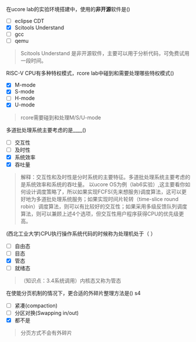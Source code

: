 在ucore lab的实验环境搭建中，使用的**非开源**软件是()

- [ ] eclipse CDT
- [x] Scitools Understand
- [ ] gcc
- [ ] qemu

>  Scitools Understand 是非开源软件，主要可以用于分析代码，可免费试用一段时间。

RISC-V CPU有多种特权模式，rcore lab中碰到和需要处理哪些特权模式()

- [x] M-mode
- [x] S-mode
- [ ] H-mode
- [x] U-mode

> rcore需要碰到和处理M/S/U-mode

多道批处理系统主要考虑的是____()
- [ ] 交互性
- [ ] 及时性
- [x] 系统效率
- [x] 吞吐量

> 解释：交互性和及时性是分时系统的主要特征。多道批处理系统主要考虑的是系统效率和系统的吞吐量。
以ucore OS为例（lab6实验）,这主要看你如何设计调度策略了，所以如果实现FCFS(先来想服务)调度算法，这可以更好地为多道批处理系统服务；如果实现时间片轮转（time-slice round robin）调度算法，则可以有比较好的交互性；如果采用多级反馈队列调度算法，则可以兼顾上述4个选项，但交互性用户程序获得CPU的优先级更高。

(西北工业大学)CPU执行操作系统代码的时候称为处理机处于（  ）
- [ ] 自由态
- [ ] 目态
- [x] 管态
- [ ] 就绪态

> （知识点：3.4系统调用）内核态又称为管态


在使能分页机制的情况下，更合适的外碎片整理方法是() s4

- [ ] 紧凑(compaction)
- [ ] 分区对换(Swapping in/out)
- [x] 都不是

> 分页方式不会有外碎片
